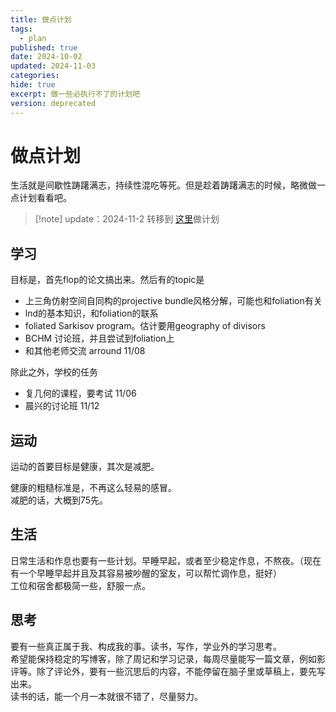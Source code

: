 ```yaml
---
title: 做点计划
tags:
  - plan
published: true
date: 2024-10-02
updated: 2024-11-03
categories:
hide: true
excerpt: 做一些必执行不了的计划吧
version: deprecated
---
```


# 做点计划

生活就是间歇性踌躇满志，持续性混吃等死。但是趁着踌躇满志的时候，略微做一点计划看看吧。

> [!note] update：2024-11-2
> 转移到 [这里](/hexo/dynamic/timetable)做计划

## 学习

目标是，首先flop的论文搞出来。然后有的topic是

- 上三角仿射空间自同构的projective bundle风格分解，可能也和foliation有关
- lnd的基本知识，和foliation的联系
- foliated Sarkisov program。估计要用geography of divisors
- BCHM 讨论班，并且尝试到foliation上
- 和其他老师交流 arround 11/08

除此之外，学校的任务

- 复几何的课程，要考试 11/06
- 晨兴的讨论班 11/12

## 运动

运动的首要目标是健康，其次是减肥。

健康的粗糙标准是，不再这么轻易的感冒。  
减肥的话，大概到75先。

## 生活

日常生活和作息也要有一些计划。早睡早起，或者至少稳定作息，不熬夜。（现在有一个早睡早起并且及其容易被吵醒的室友，可以帮忙调作息，挺好）  
工位和宿舍都极简一些，舒服一点。

## 思考

要有一些真正属于我、构成我的事。读书，写作，学业外的学习思考。  
希望能保持稳定的写博客，除了周记和学习记录，每周尽量能写一篇文章，例如影评等。除了评论外，要有一些沉思后的内容，不能停留在脑子里或草稿上，要先写出来。  
读书的话，能一个月一本就很不错了，尽量努力。
